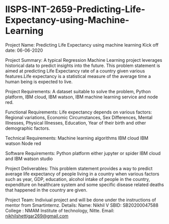 # llSPS-INT-2659-Predicting-Life-Expectancy-using-Machine-Learning

Project Name: Predicting Life Expectancy using machine learning
Kick off date: 06-06-2020

Project Summary:
A typical Regression Machine Learning project leverages historical data to predict insights into the future. This problem statement is aimed at predicting Life Expectancy rate of a country given various features.Life expectancy is a statistical measure of the average time a human being is expected to live.

Project Requirements:
A dataset suitable to solve the problem, Python platform, IBM cloud, IBM watson, IBM machine learning service and node red.

Functional Requirements:
Life expectancy depends on various factors: Regional variations, Economic Circumstances, Sex Differences, Mental Illnesses, Physical Illnesses, Education, Year of their birth and other demographic factors. 

Technical Requirements:
Machine learning algorithms
IBM cloud
IBM watson
Node red

Software Requirements:
Python platform either jupyter or spider
IBM cloud and IBM watson studio

Project Deliverables:
This problem statement provides a way to predict average life expectancy of people living in a country when various factors such as year, GDP, education, alcohol intake of people in the country, expenditure on healthcare system and some specific disease related deaths that happened in the country are given.

Project Team:
Indiviual project and will be done under the instructions of mentor from Smartinternz.
Details:
Name: Nikhil V
SBID: SB20200047588
College : NMAM Institute of technology, Nitte.
Email: nikhilshettigar269@gmail.com


